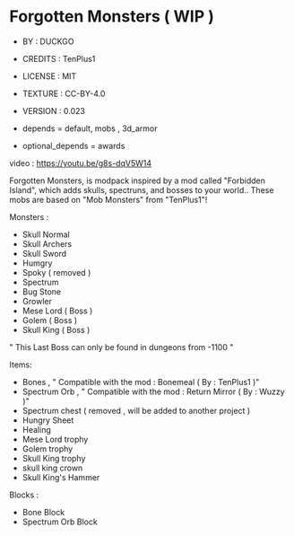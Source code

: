 # Forgotten Monsters ( WIP )

- BY : DUCKGO
- CREDITS : TenPlus1
- LICENSE : MIT
- TEXTURE : CC-BY-4.0
- VERSION : 0.023

- depends = default, mobs , 3d_armor
- optional_depends = awards

video : https://youtu.be/g8s-dqV5W14

Forgotten Monsters, is modpack inspired by a mod called "Forbidden Island", which adds skulls, spectruns,
and bosses to your world..
These mobs are based on "Mob Monsters" from "TenPlus1"!

Monsters :
- Skull Normal
- Skull Archers
- Skull Sword
- Humgry
- Spoky  ( removed )
- Spectrum
- Bug Stone
- Growler
- Mese Lord ( Boss )
- Golem ( Boss )
- Skull King ( Boss )

" This Last Boss can only be found in dungeons from -1100 "

Items:
- Bones , " Compatible with the mod : Bonemeal  ( By : TenPlus1 )"
- Spectrum Orb ,  " Compatible with the mod : Return Mirror ( By : Wuzzy )"
- Spectrum chest ( removed , will be added to another project )
- Hungry Sheet
- Healing
- Mese Lord trophy
- Golem trophy
- Skull King trophy
- skull king crown
- Skull King's Hammer

Blocks :
- Bone Block
- Spectrum Orb Block
